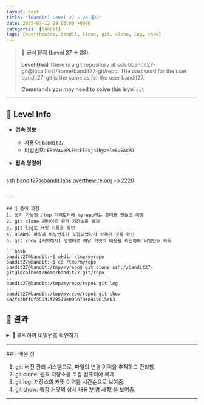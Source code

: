 ```yaml
---
layout: post
title: "[Bandit] Level 27 → 28 풀이"
date: 2025-07-12 09:03:00 +0900
categories: [bandit]
tags: [overthewire, bandit, linux, git, clone, log, show]
---
```


> 📝 **공식 문제 (Level 27 → 28)**
>
> **Level Goal**
> There is a git repository at ssh://bandit27-git@localhost/home/bandit27-git/repo. The password for the user bandit27-git is the same as for the user bandit27.
>
> **Commands you may need to solve this level**
> `git`

---

## 🔐 Level Info

- **접속 정보**
  - 사용자: `bandit27`
  - 비밀번호: `EReVavePLFHtFlFsjn3hyzMlvSuSAcRD`
  
- **접속 명령어**

  ```bash
ssh bandit27@bandit.labs.overthewire.org -p 2220
  ```

---

## 🧪 풀이 과정
1. 쓰기 가능한 /tmp 디렉토리에 myrepo라는 폴더를 만들고 이동
2. git clone 명령어로 원격 저장소를 복제
3. git log로 커밋 기록을 확인
4. README 파일에 비밀번호가 포함되었다가 삭제된 것을 확인
5. git show [커밋해시] 명령어로 해당 커밋의 내용을 확인하여 비밀번호 획득

```bash
bandit27@bandit:~$ mkdir /tmp/myrepo
bandit27@bandit:~$ cd /tmp/myrepo
bandit27@bandit:/tmp/myrepo$ git clone ssh://bandit27-git@localhost/home/bandit27-git/repo
...
bandit27@bandit:/tmp/myrepo/repo$ git log
...
bandit27@bandit:/tmp/myrepo/repo$ git show 4a2f43bff6f55891f79579e09367848419615a63
```

## 🎯 결과

<details markdown="1">
<summary>👀 클릭하여 비밀번호 확인하기</summary>

```bash
x2gLTTjFwMOhQ8oWNbMN362QKxfRqGlO
```

</details>

---

##💡 배운 점

1. git: 버전 관리 시스템으로, 파일의 변경 이력을 추적하고 관리함.
2. git clone: 원격 저장소를 로컬 컴퓨터에 복제.
3. git log: 저장소의 커밋 이력을 시간순으로 보여줌.
4. git show: 특정 커밋의 상세 내용(변경 사항)을 보여줌.

---

